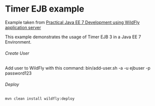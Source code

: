 Timer EJB example
=====================================
Example taken from [Practical Java EE 7 Development using WildFly application server](http://www.itbuzzpress.com/ebooks/java-ee-7-development-on-wildfly.html)

This example demonstrates the usage of Timer EJB 3 in a Java EE 7 Environment.

###### Create User

Add user to WildFly with this command: bin/add-user.sh -a -u ejbuser -p password123

###### Deploy
```shell
mvn clean install wildfly:deploy
```

